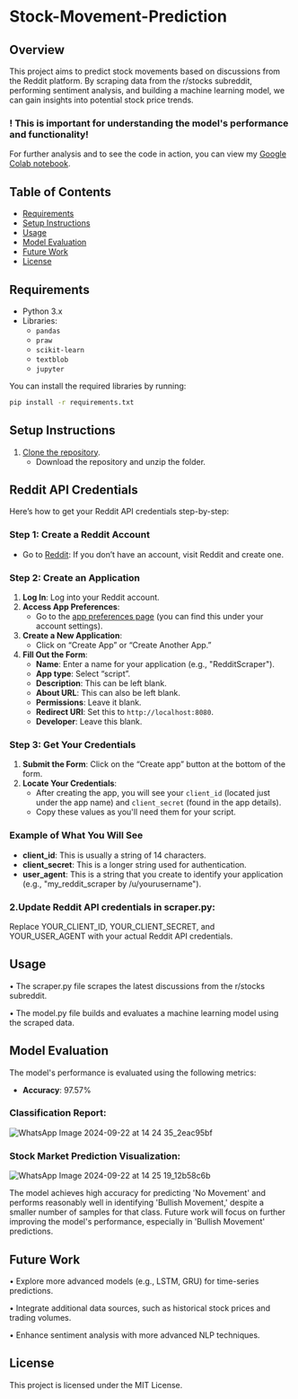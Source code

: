 # Stock-Movement-Prediction

## Overview
This project aims to predict stock movements based on discussions from the Reddit platform. By scraping data from the r/stocks subreddit, performing sentiment analysis, and building a machine learning model, we can gain insights into potential stock price trends.

### ! This is important for understanding the model's performance and functionality!
For further analysis and to see the code in action, you can view my [Google Colab notebook](https://colab.research.google.com/drive/1AVFerHnPKNKTxCwzRFKl3llfdJ2p3n-3?usp=drive_link).

## Table of Contents
- [Requirements](#requirements)
- [Setup Instructions](#setup-instructions)
- [Usage](#usage)
- [Model Evaluation](#model-evaluation)
- [Future Work](#future-work)
- [License](#license)

## Requirements
- Python 3.x
- Libraries:
  - `pandas`
  - `praw`
  - `scikit-learn`
  - `textblob`
  - `jupyter`

You can install the required libraries by running:
```bash
pip install -r requirements.txt
```
## Setup Instructions
1. [Clone the repository](https://github.com/YeswanthVarmaGottumukkala/Stock-Movement-Prediction/archive/refs/heads/main.zip).
   - Download the repository and unzip the folder.

## Reddit API Credentials
Here’s how to get your Reddit API credentials step-by-step:

### Step 1: Create a Reddit Account
- Go to [Reddit](https://www.reddit.com): If you don’t have an account, visit Reddit and create one.

### Step 2: Create an Application
1. **Log In**: Log into your Reddit account.
2. **Access App Preferences**:
   - Go to the [app preferences page](https://www.reddit.com/prefs/apps) (you can find this under your account settings).
3. **Create a New Application**:
   - Click on “Create App” or “Create Another App.”
4. **Fill Out the Form**:
   - **Name**: Enter a name for your application (e.g., "RedditScraper").
   - **App type**: Select “script”.
   - **Description**: This can be left blank.
   - **About URL**: This can also be left blank.
   - **Permissions**: Leave it blank.
   - **Redirect URI**: Set this to `http://localhost:8080`.
   - **Developer**: Leave this blank.

### Step 3: Get Your Credentials
1. **Submit the Form**: Click on the “Create app” button at the bottom of the form.
2. **Locate Your Credentials**:
   - After creating the app, you will see your `client_id` (located just under the app name) and `client_secret` (found in the app details).
   - Copy these values as you'll need them for your script.

### Example of What You Will See
- **client_id**: This is usually a string of 14 characters.
- **client_secret**: This is a longer string used for authentication.
- **user_agent**: This is a string that you create to identify your application (e.g., "my_reddit_scraper by /u/yourusername").


### 2.Update Reddit API credentials in scraper.py:

Replace YOUR_CLIENT_ID, YOUR_CLIENT_SECRET, and YOUR_USER_AGENT with your actual Reddit API credentials.

## Usage
• The scraper.py file scrapes the latest discussions from the r/stocks subreddit.

• The model.py file builds and evaluates a machine learning model using the scraped data.

## Model Evaluation
The model's performance is evaluated using the following metrics:

- **Accuracy**: 97.57%

### Classification Report:
![WhatsApp Image 2024-09-22 at 14 24 35_2eac95bf](https://github.com/user-attachments/assets/13093dac-6d9a-4dea-acf8-fedaaab40dc5)

###  Stock Market Prediction Visualization:
![WhatsApp Image 2024-09-22 at 14 25 19_12b58c6b](https://github.com/user-attachments/assets/540eaaca-2eef-42d1-9e0b-c928b1b7e942)

The model achieves high accuracy for predicting 'No Movement' and performs reasonably well in identifying 'Bullish Movement,' despite a smaller number of samples for that class. Future work will focus on further improving the model's performance, especially in 'Bullish Movement' predictions.


## Future Work
• Explore more advanced models (e.g., LSTM, GRU) for time-series predictions.

• Integrate additional data sources, such as historical stock prices and trading volumes.

• Enhance sentiment analysis with more advanced NLP techniques.

## License
This project is licensed under the MIT License.


